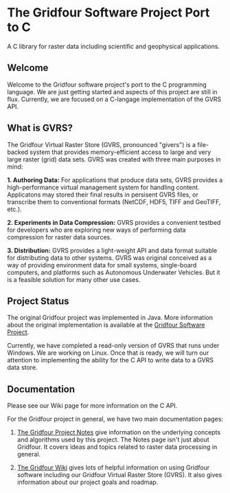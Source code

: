 # The Gridfour Software Project Port to C
A C library for raster data including scientific and geophysical applications.

## Welcome
Welcome to the Gridfour software project's port to the C programming language.  We are just getting
started and aspects of this project are still in flux.  Currently, we are focused on
a C-langage implementation of the GVRS API.

## What is GVRS?
The Gridfour Virtual Raster Store (GVRS, pronounced "givers") is a file-backed system
that provides memory-efficient access to large and very large raster (grid) data sets.
GVRS was created with three main purposes in mind:

**1. Authoring Data:** For applications that produce data sets, GVRS provides a high-performance
virtual management system for handling content. Applicatons may stored their final results
in persisent GVRS files, or transcribe them to conventional formats (NetCDF, HDF5, TIFF and GeoTIFF, etc.).

**2. Experiments in Data Compression:**  GVRS provides a convenient testbed for developers
who are exploring new ways of performing data compression for raster data sources.

**3. Distribution:**  GVRS provides a light-weight API and data format suitable for distributing
data to other systems. GVRS was original conceived as a way of providing environment data for small systems, 
single-board computers, and platforms such as Autonomous Underwater Vehicles. But it is a feasible
solution for many other use cases.

## Project Status
The original Gridfour project was implemented in Java. More information about the original implementation
is available at the [Gridfour Software Project](https://github.com/gwlucastrig/gridfour).

Currently, we have completed a read-only version of GVRS that runs under Windows. We are working
on Linux.  Once that is ready, we will turn our attention to implementing the ability
for the C API to write data to a GVRS data store.

## Documentation

Please see our Wiki page for more information on the C API.

For the Gridfour project in general, we have two main documentation pages:

1. [The Gridfour Project Notes](https://gwlucastrig.github.io/GridfourDocs/notes/index.html) give information on
   the underlying concepts and algorithms used by this project. The Notes page isn't just about Gridfour.
   It covers ideas and topics related to raster data processing in general.

2. [The Gridfour Wiki](https://github.com/gwlucastrig/gridfour/wiki) gives lots of helpful information
   on using Gridfour software including our Gridfour Virtual Raster Store (GVRS). It also gives information
   about our project goals and roadmap.
 
